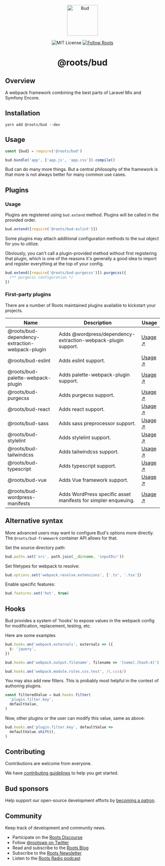 <p align="center">
  <img alt="Bud" src="https://cdn.roots.io/app/uploads/logo-bud.svg" height="100">
</p>

<p align="center">
  <img alt="MIT License" src="https://img.shields.io/github/license/roots/bud?color=%23525ddc&style=flat-square">
  <a href="https://twitter.com/rootswp">
    <img alt="Follow Roots" src="https://img.shields.io/twitter/follow/rootswp.svg?style=flat-square&color=1da1f2" />
  </a>
</p>

<h1 align="center">
  <strong>@roots/bud</strong>
</h1>

## Overview

A webpack framework combining the best parts of Laravel Mix and Symfony Encore.

## Installation

`yarn add @roots/bud --dev`

## Usage

```js
const {bud} = require('@roots/bud')

bud.bundle('app', ['app.js', 'app.css']).compile()
```

Bud can do many more things. But a central philosophy of the framework is that more is not always better for many common use cases.

## Plugins

### Usage

Plugins are registered using `bud.extend` method. Plugins will be called in the provided order.

```js
bud.extend([require('@roots/bud-eslint')])
```

Some plugins may attach additional configuration methods to the `bud` object for you to utilize.

Obviously, you can't call a plugin-provided method without first registering that plugin, which is one of the reasons it's generally a good idea to import and register everything at the top of your config.

```js
bud.extend([require('@roots/bud-purgecss')]).purgecss({
  /** purgecss configuration */
})
```

### First-party plugins

There are a number of Roots maintained plugins available to kickstart your projects.

| Name                                            | Description                                                    | Usage                                                                                                          |
| ----------------------------------------------- | -------------------------------------------------------------- | -------------------------------------------------------------------------------------------------------------- |
| @roots/bud-dependency-extraction-webpack-plugin | Adds @wordpress/dependency-extraction-webpack-plugin support.  | [Usage ↗](https://github.com/roots/bud-support/blob/%40roots/bud/packages/bud-dependency-extraction/README.md) |
| @roots/bud-eslint                               | Adds eslint support.                                           | [Usage ↗](https://github.com/roots/bud-support/blob/%40roots/bud/packages/bud-eslint/README.md)                |
| @roots/bud-palette-webpack-plugin               | Adds palette-webpack-plugin support.                           | [Usage ↗](https://github.com/roots/bud-support/blob/%40roots/bud/packages/bud-palette-plugin/README.md)        |
| @roots/bud-purgecss                             | Adds purgecss support.                                         | [Usage ↗](https://github.com/roots/bud-support/blob/%40roots/bud/packages/bud-purgecss/README.md)              |
| @roots/bud-react                                | Adds react support.                                            | [Usage ↗](https://github.com/roots/bud-support/blob/%40roots/bud/packages/bud-react/README.md)                 |
| @roots/bud-sass                                 | Adds sass preprocessor support.                                | [Usage ↗](https://github.com/roots/bud-support/blob/%40roots/bud/packages/bud-sass/README.md)                  |
| @roots/bud-stylelint                            | Adds stylelint support.                                        | [Usage ↗](https://github.com/roots/bud-support/blob/%40roots/bud/packages/bud-stylelint/README.md)             |
| @roots/bud-tailwindcss                          | Adds tailwindcss support.                                      | [Usage ↗](https://github.com/roots/bud-support/blob/%40roots/bud/packages/bud-tailwindcss/README.md)           |
| @roots/bud-typescript                           | Adds typescript support.                                       | [Usage ↗](https://github.com/roots/bud-support/blob/%40roots/bud/packages/bud-typescript/README.md)            |
| @roots/bud-vue                                  | Adds Vue framework support.                                    | [Usage ↗](https://github.com/roots/bud-support/blob/%40roots/bud/packages/bud-vue/README.md)                   |
| @roots/bud-wordpress-manifests                  | Adds WordPress specific asset manifests for simpler enqueuing. | [Usage ↗](https://github.com/roots/bud-support/blob/%40roots/bud/packages/bud-wordpress-manifests/README.md)   |

## Alternative syntax

More advanced users may want to configure Bud's options more directly. The `@roots/bud-framework` container API allows for that.

Set the source directory path:

```js
bud.paths.set('src', path.join(__dirname, 'inputDir'))
```

Set filetypes for webpack to resolve:

```js
bud.options.set('webpack.resolve.extensions', ['.ts', '.tsx'])
```

Enable specific features:

```js
bud.features.set('hot', true)
```

## Hooks

Bud provides a system of 'hooks' to expose values in the webpack config for modification, replacement, testing, etc.

Here are some examples

```js
bud.hooks.on('webpack.externals', externals => ({
  $: 'jquery',
})

bud.hooks.on('webpack.output.filename', filename => '[name].[hash:4]')

bud.hooks.on('webpack.module.rules.css.test', /\.css$/)
```

You may also add new filters. This is probably most helpful in the context of authoring plugins.

```js
const filteredValue = bud.hooks.filter(
  'plugin.filter.key',
  defaultValue,
)
```

Now, other plugins or the user can modify this value, same as above:

```js
bud.hooks.on('plugin.filter.key', defaultValue =>
  defaultValue.shift(),
)
```

## Contributing

Contributions are welcome from everyone.

We have [contributing guidelines](https://github.com/roots/guidelines/blob/master/CONTRIBUTING.md) to help you get started.

## Bud sponsors

Help support our open-source development efforts by [becoming a patron](https://www.patreon.com/rootsdev).

## Community

Keep track of development and community news.

- Participate on the [Roots Discourse](https://discourse.roots.io/)
- Follow [@rootswp on Twitter](https://twitter.com/rootswp)
- Read and subscribe to the [Roots Blog](https://roots.io/blog/)
- Subscribe to the [Roots Newsletter](https://roots.io/subscribe/)
- Listen to the [Roots Radio podcast](https://roots.io/podcast/)
